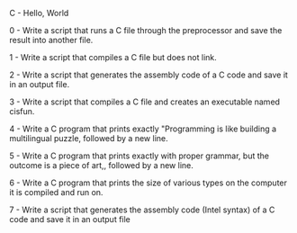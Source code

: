 C - Hello, World

 0 - Write a script that runs a C file through the preprocessor and save the result into another file.

 1 - Write a script that compiles a C file but does not link.

 2 - Write a script that generates the assembly code of a C code and save it in an output file.

 3 - Write a script that compiles a C file and creates an executable named cisfun.

 4 - Write a C program that prints exactly "Programming is like building a multilingual puzzle, followed by a new line.

 5 - Write a C program that prints exactly with proper grammar, but the outcome is a piece of art,, followed by a new line.

 6 - Write a C program that prints the size of various types on the computer it is compiled and run on.

 7 - Write a script that generates the assembly code (Intel syntax) of a C code and save it in an output file

